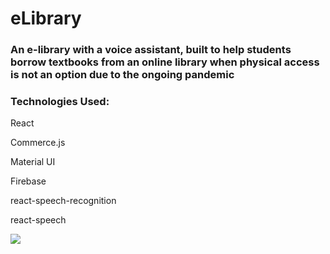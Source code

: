# eLibrary

### An e-library with a voice assistant, built to help students borrow textbooks from an online library when physical access is not an option due to the ongoing pandemic

### Technologies Used:

React

Commerce.js

Material UI

Firebase 

react-speech-recognition

react-speech


![](https://i.imgur.com/zeZxCIC.png)
